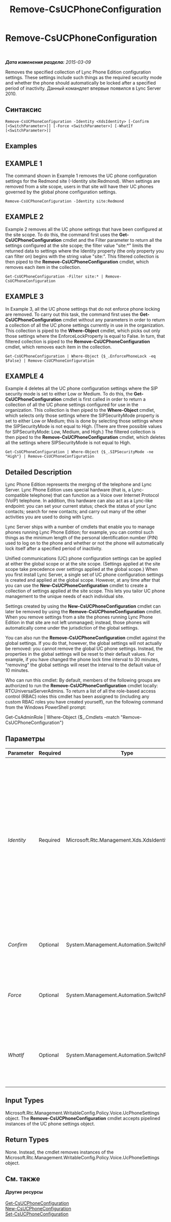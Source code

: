﻿---
title: Remove-CsUCPhoneConfiguration
TOCTitle: Remove-CsUCPhoneConfiguration
ms:assetid: 1b2d9601-3206-48d9-a846-4486b606aad0
ms:mtpsurl: https://technet.microsoft.com/ru-ru/library/Gg398249(v=OCS.15)
ms:contentKeyID: 49309100
ms.date: 05/19/2016
mtps_version: v=OCS.15
ms.translationtype: HT
---

# Remove-CsUCPhoneConfiguration

 

_**Дата изменения раздела:** 2015-03-09_

Removes the specified collection of Lync Phone Edition configuration settings. These settings include such things as the required security mode and whether the phone should automatically be locked after a specified period of inactivity. Данный командлет впервые появился в Lync Server 2010.

## Синтаксис

    Remove-CsUCPhoneConfiguration -Identity <XdsIdentity> [-Confirm [<SwitchParameter>]] [-Force <SwitchParameter>] [-WhatIf [<SwitchParameter>]]

## Examples

## EXAMPLE 1

The command shown in Example 1 removes the UC phone configuration settings for the Redmond site (-Identity site:Redmond). When settings are removed from a site scope, users in that site will have their UC phones governed by the global phone configuration settings.

    Remove-CsUCPhoneConfiguration -Identity site:Redmond

## EXAMPLE 2

Example 2 removes all the UC phone settings that have been configured at the site scope. To do this, the command first uses the **Get-CsUCPhoneConfiguration** cmdlet and the Filter parameter to return all the settings configured at the site scope; the filter value "site:\*" limits the returned data to settings where the Identity property (the only property you can filter on) begins with the string value "site:". This filtered collection is then piped to the **Remove-CsUCPhoneConfiguration** cmdlet, which removes each item in the collection.

    Get-CsUCPhoneConfiguration -Filter site:* | Remove-CsUCPhoneConfiguration

## EXAMPLE 3

In Example 3, all the UC phone settings that do not enforce phone locking are removed. To carry out this task, the command first uses the **Get-CsUCPhoneConfiguration** cmdlet without any parameters in order to return a collection of all the UC phone settings currently in use in the organization. This collection is piped to the **Where-Object** cmdlet, which picks out only those settings where the EnforceLockProperty is equal to False. In turn, that filtered collection is piped to the **Remove-CsUCPhoneConfiguration** cmdlet, which removes each item in the collection.

    Get-CsUCPhoneConfiguration | Where-Object {$_.EnforcePhoneLock -eq $False} | Remove-CsUCPhoneConfiguration

## EXAMPLE 4

Example 4 deletes all the UC phone configuration settings where the SIP security mode is set to either Low or Medium. To do this, the **Get-CsUCPhoneConfiguration** cmdlet is first called in order to return a collection of all the UC phone settings configured for use in the organization. This collection is then piped to the **Where-Object** cmdlet, which selects only those settings where the SIPSecurityMode property is set to either Low or Medium; this is done by selecting those settings where the SIPSecurityMode is not equal to High. (There are three possible values for SIPSecurityMode: Low, Medium, and High.) The filtered collection is then piped to the **Remove-CsUCPhoneConfiguration** cmdlet, which deletes all the settings where SIPSecurityMode is not equal to High.

    Get-CsUCPhoneConfiguration | Where-Object {$_.SIPSecurityMode -ne "High"} | Remove-CsUCPhoneConfiguration

## Detailed Description

Lync Phone Edition represents the merging of the telephone and Lync Server. Lync Phone Edition uses special hardware (that is, a Lync-compatible telephone) that can function as a Voice over Internet Protocol (VoIP) telephone. In addition, this hardware can also act as a Lync-like endpoint: you can set your current status; check the status of your Lync contacts; search for new contacts; and carry out many of the other activities you are used to doing with Lync.

Lync Server ships with a number of cmdlets that enable you to manage phones running Lync Phone Edition; for example, you can control such things as the minimum length of the personal identification number (PIN) used to log on to the phone and whether or not the phone will automatically lock itself after a specified period of inactivity.

Unified communications (UC) phone configuration settings can be applied at either the global scope or at the site scope. (Settings applied at the site scope take precedence over settings applied at the global scope.) When you first install Lync Server, a single set of UC phone configuration settings is created and applied at the global scope. However, at any time after that you can use the **New-CsUCPhoneConfiguration** cmdlet to create a collection of settings applied at the site scope. This lets you tailor UC phone management to the unique needs of each individual site.

Settings created by using the **New-CsUCPhoneConfiguration** cmdlet can later be removed by using the **Remove-CsUCPhoneConfiguration** cmdlet. When you remove settings from a site the phones running Lync Phone Edition in that site are not left unmanaged; instead, those phones will automatically come under the jurisdiction of the global settings.

You can also run the **Remove-CsUCPhoneConfiguration** cmdlet against the global settings. If you do that, however, the global settings will not actually be removed: you cannot remove the global UC phone settings. Instead, the properties in the global settings will be reset to their default values. For example, if you have changed the phone lock time interval to 30 minutes, "removing" the global settings will reset the interval to the default value of 10 minutes.

Who can run this cmdlet: By default, members of the following groups are authorized to run the **Remove-CsUCPhoneConfiguration** cmdlet locally: RTCUniversalServerAdmins. To return a list of all the role-based access control (RBAC) roles this cmdlet has been assigned to (including any custom RBAC roles you have created yourself), run the following command from the Windows PowerShell prompt:

Get-CsAdminRole | Where-Object {$\_.Cmdlets –match "Remove-CsUCPhoneConfiguration"}

## Параметры


<table>
<colgroup>
<col style="width: 25%" />
<col style="width: 25%" />
<col style="width: 25%" />
<col style="width: 25%" />
</colgroup>
<thead>
<tr class="header">
<th>Parameter</th>
<th>Required</th>
<th>Type</th>
<th>Description</th>
</tr>
</thead>
<tbody>
<tr class="odd">
<td><p><em>Identity</em></p></td>
<td><p>Required</p></td>
<td><p>Microsoft.Rtc.Management.Xds.XdsIdentity</p></td>
<td><p>Unique identifier for the collection of UC phone configuration settings to be removed. To remove a site collection use syntax similar to this: -Identity &quot;site:Redmond&quot;. To remove (reset) the global collection, use the following syntax: -Identity global. Note that you cannot use wildcards when specifying a policy Identity.</p></td>
</tr>
<tr class="even">
<td><p><em>Confirm</em></p></td>
<td><p>Optional</p></td>
<td><p>System.Management.Automation.SwitchParameter</p></td>
<td><p>Запрашивает подтверждение перед выполнением команды.</p></td>
</tr>
<tr class="odd">
<td><p><em>Force</em></p></td>
<td><p>Optional</p></td>
<td><p>System.Management.Automation.SwitchParameter</p></td>
<td><p>Suppresses the display of any non-fatal error message that might occur when running the command.</p></td>
</tr>
<tr class="even">
<td><p><em>WhatIf</em></p></td>
<td><p>Optional</p></td>
<td><p>System.Management.Automation.SwitchParameter</p></td>
<td><p>Описывает, что произойдет при выполнении команды без реального выполнения команды.</p></td>
</tr>
</tbody>
</table>


## Input Types

Microsoft.Rtc.Management.WritableConfig.Policy.Voice.UcPhoneSettings object. The **Remove-CsUCPhoneConfiguration** cmdlet accepts pipelined instances of the UC phone settings object.

## Return Types

None. Instead, the cmdlet removes instances of the Microsoft.Rtc.Management.WritableConfig.Policy.Voice.UcPhoneSettings object.

## См. также

#### Другие ресурсы

[Get-CsUCPhoneConfiguration](get-csucphoneconfiguration.md)  
[New-CsUCPhoneConfiguration](new-csucphoneconfiguration.md)  
[Set-CsUCPhoneConfiguration](set-csucphoneconfiguration.md)

